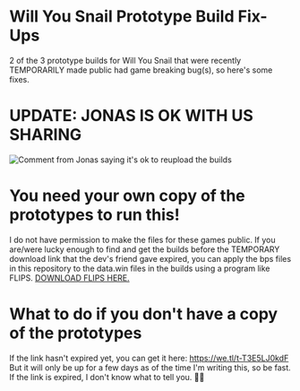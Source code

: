 # Will You Snail Prototype Build Fix-Ups
2 of the 3 prototype builds for Will You Snail that were recently TEMPORARILY made public had game breaking bug(s), so here's some fixes.

# UPDATE: JONAS IS OK WITH US SHARING
![Comment from Jonas saying it's ok to reupload the builds](https://cdn.discordapp.com/attachments/945749121732583436/1046570463960256532/image.png)


# You need your own copy of the prototypes to run this!
I do not have permission to make the files for these games public. If you are/were lucky enough to find and get the builds before the TEMPORARY download link that the dev's friend gave expired, you can apply the bps files in this repository to the data.win files in the builds using a program like FLIPS. [DOWNLOAD FLIPS HERE.](https://dl.smwcentral.net/11474/floating.zip)

# What to do if you don't have a copy of the prototypes
If the link hasn't expired yet, you can get it here: https://we.tl/t-T3E5LJ0kdF
But it will only be up for a few days as of the time I'm writing this, so be fast.
If the link is expired, I don't know what to tell you. 🤷‍♂️
